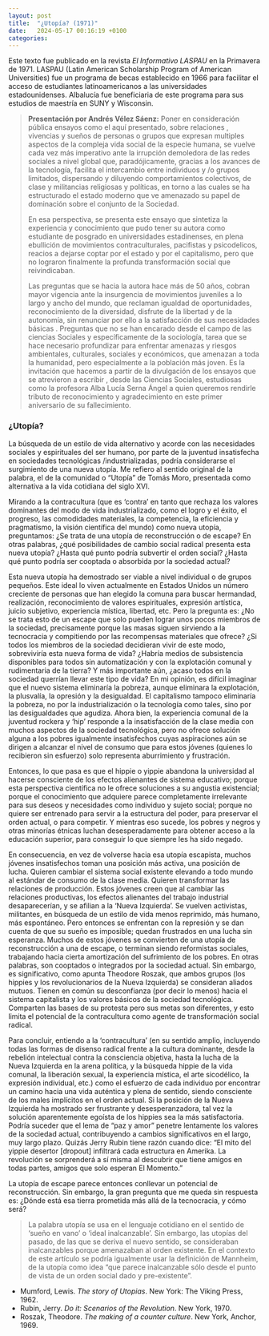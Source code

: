 ```yaml
---
layout: post
title:  "¿Utopía? (1971)"
date:   2024-05-17 00:16:19 +0100
categories:
---
```

Este texto fue publicado en la revista *El Informativo LASPAU* en la Primavera de 1971. LASPAU (Latin American Scholarship Program of American Universities) fue un programa de becas establecido en 1966 para facilitar el acceso de estudiantes latinoamericanos a las universidades estadounidenses. Albalucía fue beneficiaria de este programa para sus estudios de maestría en SUNY y Wisconsin.

>**Presentación por Andrés Vélez Sáenz:** Poner en consideración pública ensayos como el aquí presentado, sobre relaciones , vivencias y sueños de personas o grupos  que expresan multiples aspectos de la compleja vida social de la especie humana, se vuelve cada vez más imperativo ante la irrupción demoledora de las redes sociales a nivel global que, paradójicamente, gracias a los avances de la tecnología, facilita el intercambio entre individuos y /o grupos  limitados, dispersando y diluyendo comportamientos colectivos, de clase y militancias religiosas y políticas, en torno a las cuales se ha estructurado el estado  moderno que ve amenazado su papel de dominación sobre el conjunto de la Sociedad.
><p>En esa perspectiva, se presenta este ensayo que sintetiza la experiencia y conocimiento que pudo tener su autora como estudiante de posgrado en universidades estadinenses, en plena ebullición de movimientos contraculturales, pacifistas y psicodelicos, reacios a dejarse coptar por el estado y por el capitalismo, pero que no lograron finalmente la profunda transformación social que reivindicaban.</p>
><p>Las preguntas que se hacia la autora hace más de 50 años, cobran mayor vigencia ante la insurgencia de movimientos juveniles a lo largo y ancho del mundo, que reclaman igualdad de oportunidades, reconocimiento de la diversidad, disfrute de la libertad y de la autonomía, sin renunciar por ello a la satisfacción de sus necesidades básicas . Preguntas que no se han encarado  desde el campo de las ciencias Sociales y específicamente de la sociología, tarea que se hace necesario profundizar para enfrentar amenazas y riesgos ambientales, culturales, sociales y económicos, que amenazan a toda la humanidad, pero especialmente a la población más joven. Es la invitación que hacemos a partir de la divulgación de los ensayos que se atrevieron a escribir , desde las Ciencias Sociales,  estudiosas como la profesora Alba Lucía Serna Ángel a quien queremos rendirle tributo de reconocimiento y agradecimiento en este primer aniversario de su fallecimiento.</p>

<h3>¿Utopía?</h3>

<p>La búsqueda de un estilo de vida alternativo y acorde con las necesidades sociales y espirituales del ser humano, por parte de la juventud insatisfecha en sociedades tecnológicas /industrializadas, podría considerarse el surgimiento de una nueva utopía. Me refiero al sentido original de la palabra, el de la comunidad o “Utopía” de Tomás Moro, presentada como alternativa a la vida cotidiana del siglo XVI.</p>
<p>Mirando a la contracultura (que es ‘contra’ en tanto que rechaza los valores dominantes del modo de vida industrializado, como el logro y el éxito, el progreso, las comodidades materiales, la competencia, la eficiencia y pragmatismo, la visión científica del mundo) como nueva utopía, preguntamos: ¿Se trata de una utopía de reconstrucción o de escape? En otras palabras, ¿qué posibilidades de cambio social radical presenta esta nueva utopía? ¿Hasta qué punto podría subvertir el orden social? ¿Hasta qué punto podría ser cooptada o absorbida por la sociedad actual?</p>
<p>Esta nueva utopía ha demostrado ser viable a nivel individual o de grupos pequeños. Este ideal lo viven actualmente en Estados Unidos un número creciente de personas que han elegido la comuna para buscar hermandad, realización, reconocimiento de valores espirituales, expresión artística, juicio subjetivo, experiencia mística, libertad, etc. Pero la pregunta es: ¿No se trata esto de un escape que solo pueden lograr unos pocos miembros de la sociedad, precisamente porque las masas siguen sirviendo a la tecnocracia y compitiendo por las recompensas materiales que ofrece? ¿Si todos los miembros de la sociedad decidieran vivir de este modo, sobreviviría esta nueva forma de vida? ¿Habría medios de subsistencia disponibles para todos sin automatización y con la explotación comunal y rudimentaria de la tierra? Y más importante aún, ¿acaso todos en la sociedad querrían llevar este tipo de vida? En mi opinión, es difícil imaginar que el nuevo sistema eliminaría la pobreza, aunque eliminara la explotación, la plusvalía, la opresión y la desigualdad. El capitalismo tampoco eliminaría la pobreza, no por la industrialización o la tecnología como tales, sino por las desigualdades que agudiza. Ahora bien, la experiencia comunal de la juventud rockera y ‘hip’ responde a la insatisfacción de la clase media con muchos aspectos de la sociedad tecnológica, pero no ofrece solución alguna a los pobres igualmente insatisfechos cuyas aspiraciones aún se dirigen a alcanzar el nivel de consumo que para estos jóvenes (quienes lo recibieron sin esfuerzo) solo representa aburrimiento y frustración.</p>
<p>Entonces, lo que pasa es que el hippie o yippie abandona la universidad al hacerse consciente de los efectos alienantes de sistema educativo; porque esta perspectiva científica no le ofrece soluciones a su angustia existencial; porque el conocimiento que adquiere parece completamente irrelevante para sus deseos y necesidades como individuo y sujeto social; porque no quiere ser entrenado para servir a la estructura del poder, para preservar el orden actual, o para competir. Y mientras eso sucede, los pobres y negros y otras minorías étnicas luchan desesperadamente para obtener acceso a la educación superior, para conseguir lo que siempre les ha sido negado.</p>
<p>En consecuencia, en vez de volverse hacia esa utopía escapista, muchos jóvenes insatisfechos toman una posición más activa, una posición de lucha. Quieren cambiar el sistema social existente elevando a todo mundo al estándar de consumo de la clase media. Quieren transformar las relaciones de producción. Estos jóvenes creen que al cambiar las relaciones productivas, los efectos alienantes del trabajo industrial desaparecerían, y se afilian a la ‘Nueva Izquierda’. Se vuelven activistas, militantes, en búsqueda de un estilo de vida menos reprimido, más humano, más espontáneo. Pero entonces se enfrentan con la represión y se dan cuenta de que su sueño es imposible; quedan frustrados en una lucha sin esperanza. Muchos de estos jóvenes se convierten de una utopía de reconstrucción a una de escape, o terminan siendo reformistas sociales, trabajando hacia cierta amortización del sufrimiento de los pobres. En otras palabras, son cooptados o integrados por la sociedad actual. Sin embargo, es significativo, como apunta Theodore Roszak, que ambos grupos (los hippies y los revolucionarios de la Nueva Izquierda) se consideran aliados mutuos. Tienen en común su desconfianza (por decir lo menos) hacia el sistema capitalista y los valores básicos de la sociedad tecnológica. Comparten las bases de su protesta pero sus metas son diferentes, y esto limita el potencial de la contracultura como agente de transformación social radical.</p>
<p>Para concluir, entiendo a la ‘contracultura’ (en su sentido amplio, incluyendo todas las formas de disenso radical frente a la cultura dominante, desde la rebelión intelectual contra la consciencia objetiva, hasta la lucha de la Nueva Izquierda en la arena política, y la búsqueda hippie de la vida comunal, la liberación sexual, la experiencia mística, el arte sicodélico, la expresión individual, etc.) como el esfuerzo de cada individuo por encontrar un camino hacia una vida auténtica y plena de sentido, siendo consciente de los males implícitos en el orden actual. Si la posición de la Nueva Izquierda ha mostrado ser frustrante y desesperanzadora, tal vez la solución aparentemente egoísta de los hippies sea la más satisfactoria. Podría suceder que el lema de “paz y amor” penetre lentamente los valores de la sociedad actual, contribuyendo a cambios significativos en el largo, muy largo plazo. Quizás Jerry Rubin tiene razón cuando dice: “El mito del yippie desertor [dropout] infiltrará cada estructura en Amerika. La revolución se sorprenderá a sí misma al descubrir que tiene amigos en todas partes, amigos que solo esperan El Momento.”</p>
<p>La utopía de escape parece entonces conllevar un potencial de reconstrucción. Sin embargo, la gran pregunta que me queda sin respuesta es: ¿Dónde está esa tierra prometida más allá de la tecnocracia, y cómo será?</p>

>La palabra utopía se usa en el lenguaje cotidiano en el sentido de ‘sueño en vano’ o ‘ideal inalcanzable’. Sin embargo, las utopías del pasado, de las que se deriva el nuevo sentido, se consideraban inalcanzables porque amenazaban al orden existente. En el contexto de este artículo se podría igualmente usar la definición de Mannheim, de la utopía como idea “que parece inalcanzable sólo desde el punto de vista de un orden social dado y pre-existente”.

- Mumford, Lewis. *The story of Utopias*. New York: The Viking Press, 1962.
- Rubin, Jerry. *Do it: Scenarios of the Revolution*. New York, 1970.
- Roszak, Theodore. *The making of a counter culture*. New York, Anchor, 1969.
